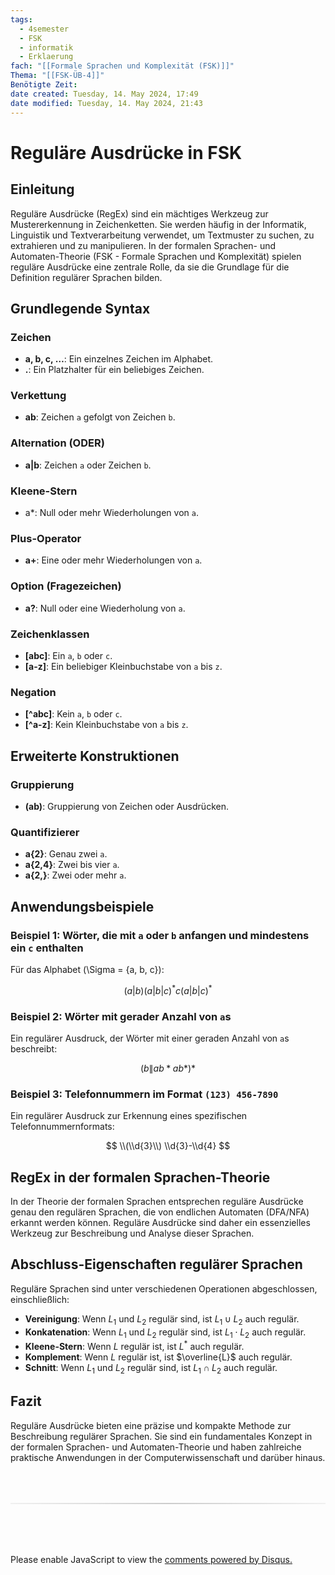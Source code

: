 ```yaml
---
tags:
  - 4semester
  - FSK
  - informatik
  - Erklaerung
fach: "[[Formale Sprachen und Komplexität (FSK)]]"
Thema: "[[FSK-ÜB-4]]"
Benötigte Zeit: 
date created: Tuesday, 14. May 2024, 17:49
date modified: Tuesday, 14. May 2024, 21:43
---
```


# Reguläre Ausdrücke in FSK

## Einleitung
Reguläre Ausdrücke (RegEx) sind ein mächtiges Werkzeug zur Mustererkennung in Zeichenketten. Sie werden häufig in der Informatik, Linguistik und Textverarbeitung verwendet, um Textmuster zu suchen, zu extrahieren und zu manipulieren. In der formalen Sprachen- und Automaten-Theorie (FSK - Formale Sprachen und Komplexität) spielen reguläre Ausdrücke eine zentrale Rolle, da sie die Grundlage für die Definition regulärer Sprachen bilden.

## Grundlegende Syntax
### Zeichen
- **a, b, c, …**: Ein einzelnes Zeichen im Alphabet.
- **.**: Ein Platzhalter für ein beliebiges Zeichen.

### Verkettung
- **ab**: Zeichen `a` gefolgt von Zeichen `b`.

### Alternation (ODER)
- **a\|b**: Zeichen `a` oder Zeichen `b`.

### Kleene-Stern
- a\*: Null oder mehr Wiederholungen von `a`.

### Plus-Operator
- **a+**: Eine oder mehr Wiederholungen von `a`.

### Option (Fragezeichen)
- **a?**: Null oder eine Wiederholung von `a`.

### Zeichenklassen
- **[abc]**: Ein `a`, `b` oder `c`.
- **[a-z]**: Ein beliebiger Kleinbuchstabe von `a` bis `z`.

### Negation
- **[^abc]**: Kein `a`, `b` oder `c`.
- **[^a-z]**: Kein Kleinbuchstabe von `a` bis `z`.

## Erweiterte Konstruktionen
### Gruppierung
- **(ab)**: Gruppierung von Zeichen oder Ausdrücken.

### Quantifizierer
- **a{2}**: Genau zwei `a`.
- **a{2,4}**: Zwei bis vier `a`.
- **a{2,}**: Zwei oder mehr `a`.

## Anwendungsbeispiele

### Beispiel 1: Wörter, die mit `a` oder `b` anfangen und mindestens ein `c` enthalten
Für das Alphabet \(\Sigma = \{a, b, c\}\):

$$
 (a|b)(a|b|c)^*c(a|b|c)^* 
$$

### Beispiel 2: Wörter mit gerader Anzahl von `a`s
Ein regulärer Ausdruck, der Wörter mit einer geraden Anzahl von `a`s beschreibt:

$$
 (b\|ab*ab*)* 
$$

### Beispiel 3: Telefonnummern im Format `(123) 456-7890`
Ein regulärer Ausdruck zur Erkennung eines spezifischen Telefonnummernformats:

$$
 \\(\\d{3}\\) \\d{3}-\\d{4} 
$$

## RegEx in der formalen Sprachen-Theorie
In der Theorie der formalen Sprachen entsprechen reguläre Ausdrücke genau den regulären Sprachen, die von endlichen Automaten (DFA/NFA) erkannt werden können. Reguläre Ausdrücke sind daher ein essenzielles Werkzeug zur Beschreibung und Analyse dieser Sprachen.

## Abschluss-Eigenschaften regulärer Sprachen
Reguläre Sprachen sind unter verschiedenen Operationen abgeschlossen, einschließlich:
- **Vereinigung**: Wenn $L_1$ und $L_2$ regulär sind, ist $L_1 \cup L_2$ auch regulär.
- **Konkatenation**: Wenn $L_1$ und $L_2$ regulär sind, ist $L_1 \cdot L_2$ auch regulär.
- **Kleene-Stern**: Wenn $L$ regulär ist, ist $L^*$ auch regulär.
- **Komplement**: Wenn $L$ regulär ist, ist $\overline{L}$ auch regulär.
- **Schnitt**: Wenn $L_1$ und $L_2$ regulär sind, ist $L_1 \cap L_2$ auch regulär.

## Fazit
Reguläre Ausdrücke bieten eine präzise und kompakte Methode zur Beschreibung regulärer Sprachen. Sie sind ein fundamentales Konzept in der formalen Sprachen- und Automaten-Theorie und haben zahlreiche praktische Anwendungen in der Computerwissenschaft und darüber hinaus.






<!-- DISQUS SCRIPT COMMENT START -->






<hr style="border: none; height: 2px; background: linear-gradient(to right, #f0f0f0, #ccc, #f0f0f0); margin-top: 4rem; margin-bottom: 5rem;">
<div id="disqus_thread"></div>
<script>
    /**
    *  RECOMMENDED CONFIGURATION VARIABLES: EDIT AND UNCOMMENT THE SECTION BELOW TO INSERT DYNAMIC VALUES FROM YOUR PLATFORM OR CMS.
    *  LEARN WHY DEFINING THESE VARIABLES IS IMPORTANT: https://disqus.com/admin/universalcode/#configuration-variables    */
    /*
    var disqus_config = function () {
    this.page.url = PAGE_URL;  // Replace PAGE_URL with your page's canonical URL variable
    this.page.identifier = PAGE_IDENTIFIER; // Replace PAGE_IDENTIFIER with your page's unique identifier variable
    };
    */
    (function() { // DON'T EDIT BELOW THIS LINE
    var d = document, s = d.createElement('script');
    s.src = 'https://myuninotes.disqus.com/embed.js';
    s.setAttribute('data-timestamp', +new Date());
    (d.head || d.body).appendChild(s);
    })();
</script>
<noscript>Please enable JavaScript to view the <a href="https://disqus.com/?ref_noscript">comments powered by Disqus.</a></noscript>






<!-- DISQUS SCRIPT COMMENT END -->






